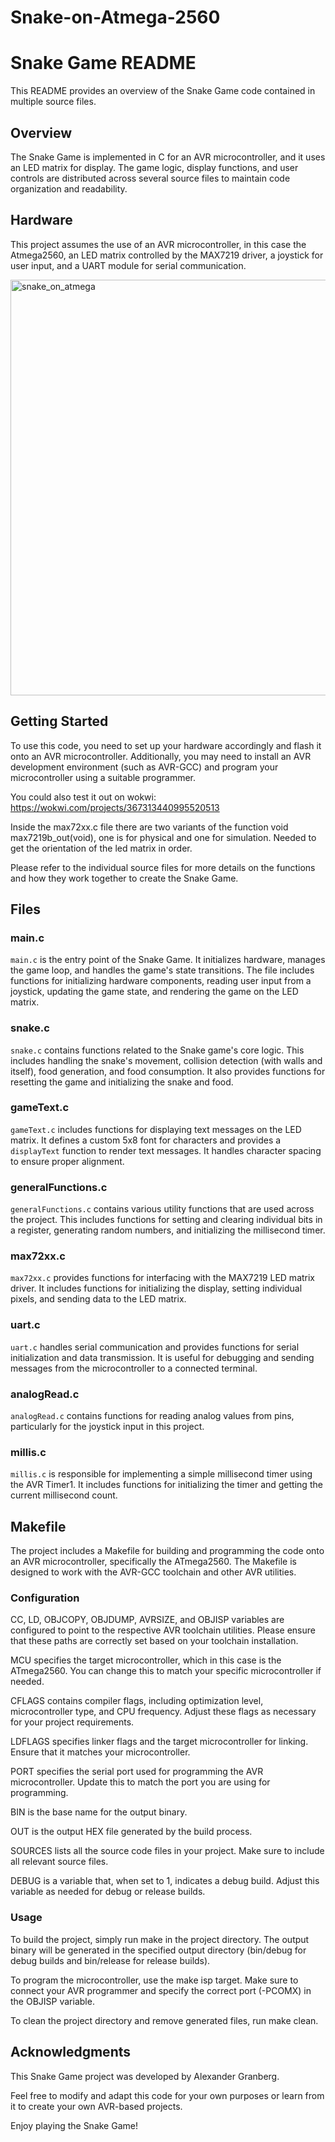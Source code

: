 # Snake-on-Atmega-2560

# Snake Game README

This README provides an overview of the Snake Game code contained in multiple source files.

## Overview

The Snake Game is implemented in C for an AVR microcontroller, and it uses an LED matrix for display. The game logic, 
display functions, and user controls are distributed across several source files to maintain code organization and readability.


## Hardware

This project assumes the use of an AVR microcontroller, in this case the Atmega2560, an LED matrix controlled by the MAX7219 driver, 
a joystick for user input, and a UART module for serial communication.

<img width="665" alt="snake_on_atmega" src="https://github.com/AlexGranberg/Snake-on-Atmega-2560/assets/42450559/13d9d717-070e-4421-8d21-4886389d2a83">


## Getting Started

To use this code, you need to set up your hardware accordingly and flash it onto an AVR microcontroller. Additionally, you may 
need to install an AVR development environment (such as AVR-GCC) and program your microcontroller using a suitable programmer.

You could also test it out on wokwi: https://wokwi.com/projects/367313440995520513

Inside the max72xx.c file there are two variants of the function void max7219b_out(void), one is for physical and one for simulation.
Needed to get the orientation of the led matrix in order.

Please refer to the individual source files for more details on the functions and how they work together to create the Snake Game.


## Files

### main.c

`main.c` is the entry point of the Snake Game. It initializes hardware, manages the game loop, and handles the game's 
state transitions. The file includes functions for initializing hardware components, reading user input from a joystick, 
updating the game state, and rendering the game on the LED matrix.

### snake.c

`snake.c` contains functions related to the Snake game's core logic. This includes handling the snake's movement, 
collision detection (with walls and itself), food generation, and food consumption. It also provides functions for
resetting the game and initializing the snake and food.

### gameText.c

`gameText.c` includes functions for displaying text messages on the LED matrix. It defines a custom 5x8 font for characters 
and provides a `displayText` function to render text messages. It handles character spacing to ensure proper alignment.

### generalFunctions.c

`generalFunctions.c` contains various utility functions that are used across the project. This includes functions for setting 
and clearing individual bits in a register, generating random numbers, and initializing the millisecond timer.

### max72xx.c

`max72xx.c` provides functions for interfacing with the MAX7219 LED matrix driver. It includes functions for initializing the 
display, setting individual pixels, and sending data to the LED matrix.

### uart.c

`uart.c` handles serial communication and provides functions for serial initialization and data transmission. It is useful 
for debugging and sending messages from the microcontroller to a connected terminal.

### analogRead.c

`analogRead.c` contains functions for reading analog values from pins, particularly for the joystick input in this project.

### millis.c

`millis.c` is responsible for implementing a simple millisecond timer using the AVR Timer1. It includes functions for 
initializing the timer and getting the current millisecond count.


## Makefile

The project includes a Makefile for building and programming the code onto an AVR microcontroller, specifically the ATmega2560. 
The Makefile is designed to work with the AVR-GCC toolchain and other AVR utilities.

### Configuration

CC, LD, OBJCOPY, OBJDUMP, AVRSIZE, and OBJISP variables are configured to point to the respective AVR toolchain utilities. 
Please ensure that these paths are correctly set based on your toolchain installation.

MCU specifies the target microcontroller, which in this case is the ATmega2560. You can change this to match your specific 
microcontroller if needed.

CFLAGS contains compiler flags, including optimization level, microcontroller type, and CPU frequency. Adjust these flags 
as necessary for your project requirements.

LDFLAGS specifies linker flags and the target microcontroller for linking. Ensure that it matches your microcontroller.

PORT specifies the serial port used for programming the AVR microcontroller. Update this to match the port you are using for programming.

BIN is the base name for the output binary.

OUT is the output HEX file generated by the build process.

SOURCES lists all the source code files in your project. Make sure to include all relevant source files.

DEBUG is a variable that, when set to 1, indicates a debug build. Adjust this variable as needed for debug or release builds.

### Usage

To build the project, simply run make in the project directory. The output binary will be generated in the specified output 
directory (bin/debug for debug builds and bin/release for release builds).

To program the microcontroller, use the make isp target. Make sure to connect your AVR programmer and specify the correct 
port (-PCOMX) in the OBJISP variable.

To clean the project directory and remove generated files, run make clean.


## Acknowledgments

This Snake Game project was developed by Alexander Granberg.

Feel free to modify and adapt this code for your own purposes or learn from it to create your own AVR-based projects.

Enjoy playing the Snake Game!
